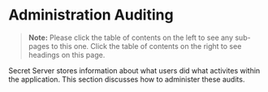 [title]: # (Administration Auditing)
[tags]: # (Auditing)
[priority]: # (1000)

# Administration Auditing

> **Note:** Please click the table of contents on the left to see any sub-pages to this one. Click the table of contents on the right to see headings on this page.

Secret Server stores information about what users did what activites within the application. This section discusses how to administer these audits.
